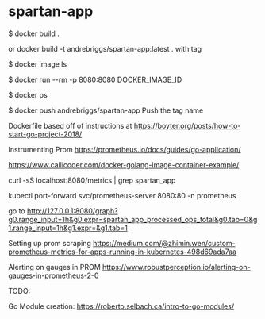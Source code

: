 # spartan-app

$ docker build .

or docker build -t andrebriggs/spartan-app:latest . with tag

$ docker image ls

$ docker run --rm -p 8080:8080 DOCKER_IMAGE_ID

$ docker ps 

$ docker push andrebriggs/spartan-app Push the tag name

Dockerfile based off of instructions at https://boyter.org/posts/how-to-start-go-project-2018/

Instrumenting Prom
https://prometheus.io/docs/guides/go-application/

https://www.callicoder.com/docker-golang-image-container-example/

curl -sS localhost:8080/metrics | grep spartan_app

kubectl port-forward svc/prometheus-server 8080:80 -n prometheus

go to 
http://127.0.0.1:8080/graph?g0.range_input=1h&g0.expr=spartan_app_processed_ops_total&g0.tab=0&g1.range_input=1h&g1.expr=&g1.tab=1


Setting up prom scraping 
https://medium.com/@zhimin.wen/custom-prometheus-metrics-for-apps-running-in-kubernetes-498d69ada7aa

Alerting on gauges in PROM
https://www.robustperception.io/alerting-on-gauges-in-prometheus-2-0

TODO:

Go Module creation: https://roberto.selbach.ca/intro-to-go-modules/
